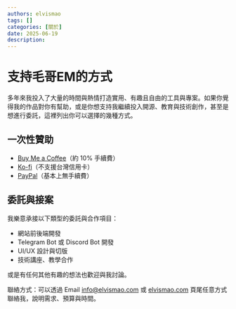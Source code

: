 ```yaml
---
authors: elvismao
tags: []
categories: [關於]
date: 2025-06-19
description:
---
```


# 支持毛哥EM的方式

多年來我投入了大量的時間與熱情打造實用、有趣且自由的工具與專案。如果你覺得我的作品對你有幫助，或是你想支持我繼續投入開源、教育與技術創作，甚至是想進行委託，這裡列出你可以選擇的幾種方式。

## 一次性贊助

- [Buy Me a Coffee](https://buymeacoffee.com/elvismao)（約 10% 手續費）
- [Ko-fi](https://ko-fi.com/elvismao)（不支援台灣信用卡）
- [PayPal](https://www.paypal.me/elvisdragonmao)（基本上無手續費）

## 委託與接案

我樂意承接以下類型的委託與合作項目：

- 網站前後端開發
- Telegram Bot 或 Discord Bot 開發
- UI/UX 設計與切版
- 技術講座、教學合作

或是有任何其他有趣的想法也歡迎與我討論。

聯絡方式：可以透過 Email [info@elvismao.com](mailto:info@elvismao.com) 或 [elvismao.com](https://elvismao.com/) 頁尾任意方式聯絡我，說明需求、預算與時間。

